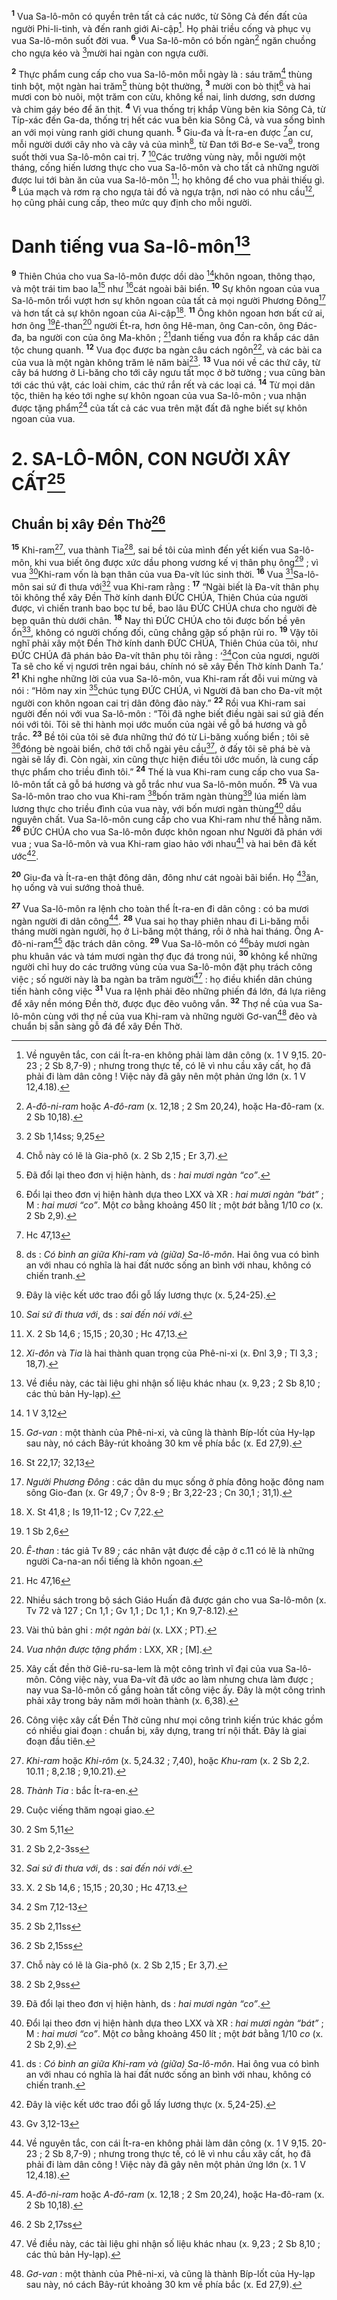 <sup><b>1</b></sup> Vua Sa-lô-môn có quyền trên tất cả các nước, từ Sông Cả đến đất của người Phi-li-tinh, và đến ranh giới Ai-cập[^1]. Họ phải triều cống và phục vụ vua Sa-lô-môn suốt đời vua. <sup><b>6</b></sup> Vua Sa-lô-môn có bốn ngàn[^2] ngăn chuồng cho ngựa kéo và [^1*]mười hai ngàn con ngựa cưỡi.

<sup><b>2</b></sup> Thực phẩm cung cấp cho vua Sa-lô-môn mỗi ngày là : sáu trăm[^3] thùng tinh bột, một ngàn hai trăm[^4] thùng bột thường, <sup><b>3</b></sup> mười con bò thịt[^5] và hai mươi con bò nuôi, một trăm con cừu, không kể nai, linh dương, sơn dương và chim gáy béo để ăn thịt. <sup><b>4</b></sup> Vì vua thống trị khắp Vùng bên kia Sông Cả, từ Típ-xác đến Ga-da, thống trị hết các vua bên kia Sông Cả, và vua sống bình an với mọi vùng ranh giới chung quanh. <sup><b>5</b></sup> Giu-đa và Ít-ra-en được [^2*]an cư, mỗi người dưới cây nho và cây vả của mình[^6], từ Đan tới Bơ-e Se-va[^7], trong suốt thời vua Sa-lô-môn cai trị. <sup><b>7</b></sup> [^8]Các trưởng vùng này, mỗi người một tháng, cống hiến lương thực cho vua Sa-lô-môn và cho tất cả những người được lui tới bàn ăn của vua Sa-lô-môn [^9]; họ không để cho vua phải thiếu gì. <sup><b>8</b></sup> Lúa mạch và rơm rạ cho ngựa tải đồ và ngựa trận, nơi nào có nhu cầu[^10], họ cũng phải cung cấp, theo mức quy định cho mỗi người.

# Danh tiếng vua Sa-lô-môn[^11]
<sup><b>9</b></sup> Thiên Chúa cho vua Sa-lô-môn được dồi dào [^3*]khôn ngoan, thông thạo, và một trái tim bao la[^12] như [^4*]cát ngoài bãi biển. <sup><b>10</b></sup> Sự khôn ngoan của vua Sa-lô-môn trổi vượt hơn sự khôn ngoan của tất cả mọi người Phương Đông[^13] và hơn tất cả sự khôn ngoan của Ai-cập[^14]. <sup><b>11</b></sup> Ông khôn ngoan hơn bất cứ ai, hơn ông [^5*]Ê-than[^15] người Ét-ra, hơn ông Hê-man, ông Can-côn, ông Đác-đa, ba người con của ông Ma-khôn ; [^6*]danh tiếng vua đồn ra khắp các dân tộc chung quanh. <sup><b>12</b></sup> Vua đọc được ba ngàn câu cách ngôn[^16], và các bài ca của vua là một ngàn không trăm lẻ năm bài[^17]. <sup><b>13</b></sup> Vua nói về các thứ cây, từ cây bá hương ở Li-băng cho tới cây ngưu tất mọc ở bờ tường ; vua cũng bàn tới các thú vật, các loài chim, các thứ rắn rết và các loại cá. <sup><b>14</b></sup> Từ mọi dân tộc, thiên hạ kéo tới nghe sự khôn ngoan của vua Sa-lô-môn ; vua nhận được tặng phẩm[^18] của tất cả các vua trên mặt đất đã nghe biết sự khôn ngoan của vua.

# 2. SA-LÔ-MÔN, CON NGƯỜI XÂY CẤT[^19]
## Chuẩn bị xây Đền Thờ[^20]
<sup><b>15</b></sup> Khi-ram[^21], vua thành Tia[^22], sai bề tôi của mình đến yết kiến vua Sa-lô-môn, khi vua biết ông được xức dầu phong vương kế vị thân phụ ông[^23] ; vì vua [^7*]Khi-ram vốn là bạn thân của vua Đa-vít lúc sinh thời. <sup><b>16</b></sup> Vua [^8*]Sa-lô-môn sai sứ đi thưa với[^24] vua Khi-ram rằng : <sup><b>17</b></sup> “Ngài biết là Đa-vít thân phụ tôi không thể xây Đền Thờ kính danh ĐỨC CHÚA, Thiên Chúa của người được, vì chiến tranh bao bọc tư bề, bao lâu ĐỨC CHÚA chưa cho người đè bẹp quân thù dưới chân. <sup><b>18</b></sup> Nay thì ĐỨC CHÚA cho tôi được bốn bề yên ổn[^25], không có người chống đối, cũng chẳng gặp số phận rủi ro. <sup><b>19</b></sup> Vậy tôi nghĩ phải xây một Đền Thờ kính danh ĐỨC CHÚA, Thiên Chúa của tôi, như ĐỨC CHÚA đã phán bảo Đa-vít thân phụ tôi rằng : ‘[^9*]Con của ngươi, người Ta sẽ cho kế vị ngươi trên ngai báu, chính nó sẽ xây Đền Thờ kính Danh Ta.’ <sup><b>21</b></sup> Khi nghe những lời của vua Sa-lô-môn, vua Khi-ram rất đỗi vui mừng và nói : “Hôm nay xin [^10*]chúc tụng ĐỨC CHÚA, vì Người đã ban cho Đa-vít một người con khôn ngoan cai trị dân đông đảo này.” <sup><b>22</b></sup> Rồi vua Khi-ram sai người đến nói với vua Sa-lô-môn : “Tôi đã nghe biết điều ngài sai sứ giả đến nói với tôi. Tôi sẽ thi hành mọi ước muốn của ngài về gỗ bá hương và gỗ trắc. <sup><b>23</b></sup> Bề tôi của tôi sẽ đưa những thứ đó từ Li-băng xuống biển ; tôi sẽ [^11*]đóng bè ngoài biển, chở tới chỗ ngài yêu cầu[^26], ở đấy tôi sẽ phá bè và ngài sẽ lấy đi. Còn ngài, xin cũng thực hiện điều tôi ước muốn, là cung cấp thực phẩm cho triều đình tôi.” <sup><b>24</b></sup> Thế là vua Khi-ram cung cấp cho vua Sa-lô-môn tất cả gỗ bá hương và gỗ trắc như vua Sa-lô-môn muốn. <sup><b>25</b></sup> Và vua Sa-lô-môn trao cho vua Khi-ram [^12*]bốn trăm ngàn thùng[^27] lúa miến làm lương thực cho triều đình của vua này, với bốn mươi ngàn thùng[^28] dầu nguyên chất. Vua Sa-lô-môn cung cấp cho vua Khi-ram như thế hằng năm. <sup><b>26</b></sup> ĐỨC CHÚA cho vua Sa-lô-môn được khôn ngoan như Người đã phán với vua ; vua Sa-lô-môn và vua Khi-ram giao hảo với nhau[^29] và hai bên đã kết ước[^30].

<sup><b>20</b></sup> Giu-đa và Ít-ra-en thật đông dân, đông như cát ngoài bãi biển. Họ [^13*]ăn, họ uống và vui sướng thoả thuê.

<sup><b>27</b></sup> Vua Sa-lô-môn ra lệnh cho toàn thể Ít-ra-en đi dân công : có ba mươi ngàn người đi dân công[^31]. <sup><b>28</b></sup> Vua sai họ thay phiên nhau đi Li-băng mỗi tháng mười ngàn người, họ ở Li-băng một tháng, rồi ở nhà hai tháng. Ông A-đô-ni-ram[^32] đặc trách dân công. <sup><b>29</b></sup> Vua Sa-lô-môn có [^14*]bảy mươi ngàn phu khuân vác và tám mươi ngàn thợ đục đá trong núi, <sup><b>30</b></sup> không kể những người chỉ huy do các trưởng vùng của vua Sa-lô-môn đặt phụ trách công việc ; số người này là ba ngàn ba trăm người[^33] : họ điều khiển dân chúng tiến hành công việc <sup><b>31</b></sup> Vua ra lệnh phải đẽo những phiến đá lớn, đá lựa riêng để xây nền móng Đền thờ, được đục đẽo vuông vắn. <sup><b>32</b></sup> Thợ nề của vua Sa-lô-môn cùng với thợ nề của vua Khi-ram và những người Gơ-van[^34] đẽo và chuẩn bị sẵn sàng gỗ đá để xây Đền Thờ.

[^1]: Về nguyên tắc, con cái Ít-ra-en không phải làm dân công (x. 1 V 9,15. 20-23 ; 2 Sb 8,7-9) ; nhưng trong thực tế, có lẽ vì nhu cầu xây cất, họ đã phải đi làm dân công ! Việc này đã gây nên một phản ứng lớn (x. 1 V 12,4.18).
[^2]: <i>A-đô-ni-ram</i> hoặc <i>A-đô-ram</i> (x. 12,18 ; 2 Sm 20,24), hoặc Ha-đô-ram (x. 2 Sb 10,18).
[^3]: Chỗ này có lẽ là Gia-phô (x. 2 Sb 2,15 ; Er 3,7).
[^4]: Đã đổi lại theo đơn vị hiện hành, ds : <i>hai mươi ngàn “co”</i>.
[^5]: Đổi lại theo đơn vị hiện hành dựa theo LXX và XR : <i>hai mươi ngàn “bát”</i> ; M : <i>hai mươi “co”</i>. Một <i>co</i> bằng khoảng 450 lít ; một <i>bát</i> bằng 1/10 <i>co</i> (x. 2 Sb 2,9).
[^6]: ds : <i>Có bình an giữa Khi-ram và (giữa) Sa-lô-môn</i>. Hai ông vua có bình an với nhau có nghĩa là hai đất nước sống an bình với nhau, không có chiến tranh.
[^7]: Đây là việc kết ước trao đổi gỗ lấy lương thực (x. 5,24-25).
[^8]: <i>Sai sứ đi thưa với</i>, ds : <i>sai đến nói với</i>.
[^9]: X. 2 Sb 14,6 ; 15,15 ; 20,30 ; Hc 47,13.
[^10]: <i>Xi-đôn</i> và <i>Tia</i> là hai thành quan trọng của Phê-ni-xi (x. Đnl 3,9 ; Tl 3,3 ; 18,7).
[^11]: Về điều này, các tài liệu ghi nhận số liệu khác nhau (x. 9,23 ; 2 Sb 8,10 ; các thủ bản Hy-lạp).
[^12]: <i>Gơ-van</i> : một thành của Phê-ni-xi, và cũng là thành Bíp-lốt của Hy-lạp sau này, nó cách Bây-rút khoảng 30 km về phía bắc (x. Ed 27,9).
[^13]: <i>Người Phương Đông</i> : các dân du mục sống ở phía đông hoặc đông nam sông Gio-đan (x. Gr 49,7 ; Ôv 8-9 ; Br 3,22-23 ; Cn 30,1 ; 31,1).
[^14]: X. St 41,8 ; Is 19,11-12 ; Cv 7,22.
[^15]: <i>Ê-than</i> : tác giả Tv 89 ; các nhân vật được đề cập ở c.11 có lẽ là những người Ca-na-an nổi tiếng là khôn ngoan.
[^16]: Nhiều sách trong bộ sách Giáo Huấn đã được gán cho vua Sa-lô-môn (x. Tv 72 và 127 ; Cn 1,1 ; Gv 1,1 ; Dc 1,1 ; Kn 9,7-8.12).
[^17]: Vài thủ bản ghi : <i>một ngàn bài</i> (x. LXX ; PT).
[^18]: <i>Vua nhận được tặng phẩm</i> : LXX, XR ; [M].
[^19]: Xây cất đền thờ Giê-ru-sa-lem là một công trình vĩ đại của vua Sa-lô-môn. Công việc này, vua Đa-vít đã ước ao làm nhưng chưa làm được ; nay vua Sa-lô-môn cố gắng hoàn tất công việc ấy. Đây là một công trình phải xây trong bảy năm mới hoàn thành (x. 6,38).
[^20]: Công việc xây cất Đền Thờ cũng như mọi công trình kiến trúc khác gồm có nhiều giai đoạn : chuẩn bị, xây dựng, trang trí nội thất. Đây là giai đoạn đầu tiên.
[^21]: <i>Khi-ram</i> hoặc <i>Khi-rôm</i> (x. 5,24.32 ; 7,40), hoặc <i>Khu-ram</i> (x. 2 Sb 2,2. 10.11 ; 8,2.18 ; 9,10.21).
[^22]: <i>Thành Tia</i> : bắc Ít-ra-en.
[^23]: Cuộc viếng thăm ngoại giao.
[^24]: <i>Sai sứ đi thưa với</i>, ds : <i>sai đến nói với</i>.
[^25]: X. 2 Sb 14,6 ; 15,15 ; 20,30 ; Hc 47,13.
[^26]: Chỗ này có lẽ là Gia-phô (x. 2 Sb 2,15 ; Er 3,7).
[^27]: Đã đổi lại theo đơn vị hiện hành, ds : <i>hai mươi ngàn “co”</i>.
[^28]: Đổi lại theo đơn vị hiện hành dựa theo LXX và XR : <i>hai mươi ngàn “bát”</i> ; M : <i>hai mươi “co”</i>. Một <i>co</i> bằng khoảng 450 lít ; một <i>bát</i> bằng 1/10 <i>co</i> (x. 2 Sb 2,9).
[^29]: ds : <i>Có bình an giữa Khi-ram và (giữa) Sa-lô-môn</i>. Hai ông vua có bình an với nhau có nghĩa là hai đất nước sống an bình với nhau, không có chiến tranh.
[^30]: Đây là việc kết ước trao đổi gỗ lấy lương thực (x. 5,24-25).
[^31]: Về nguyên tắc, con cái Ít-ra-en không phải làm dân công (x. 1 V 9,15. 20-23 ; 2 Sb 8,7-9) ; nhưng trong thực tế, có lẽ vì nhu cầu xây cất, họ đã phải đi làm dân công ! Việc này đã gây nên một phản ứng lớn (x. 1 V 12,4.18).
[^32]: <i>A-đô-ni-ram</i> hoặc <i>A-đô-ram</i> (x. 12,18 ; 2 Sm 20,24), hoặc Ha-đô-ram (x. 2 Sb 10,18).
[^33]: Về điều này, các tài liệu ghi nhận số liệu khác nhau (x. 9,23 ; 2 Sb 8,10 ; các thủ bản Hy-lạp).
[^34]: <i>Gơ-van</i> : một thành của Phê-ni-xi, và cũng là thành Bíp-lốt của Hy-lạp sau này, nó cách Bây-rút khoảng 30 km về phía bắc (x. Ed 27,9).
[^1*]: 2 Sb 1,14ss; 9,25
[^2*]: Hc 47,13
[^3*]: 1 V 3,12
[^4*]: St 22,17; 32,13
[^5*]: 1 Sb 2,6
[^6*]: Hc 47,16
[^7*]: 2 Sm 5,11
[^8*]: 2 Sb 2,2-3ss
[^9*]: 2 Sm 7,12-13
[^10*]: 2 Sb 2,11ss
[^11*]: 2 Sb 2,15ss
[^12*]: 2 Sb 2,9ss
[^13*]: Gv 3,12-13
[^14*]: 2 Sb 2,17ss
